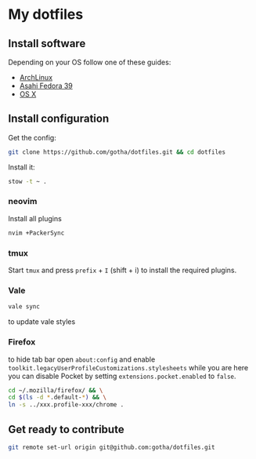 # My dotfiles

## Install software

Depending on your OS follow one of these guides:
- [ArchLinux](./README-arch.md)
- [Asahi Fedora 39](./README-asahi.md)
- [OS X](./README-osx.md)


## Install configuration

Get the config:

```sh
git clone https://github.com/gotha/dotfiles.git && cd dotfiles
```

Install it:

```sh
stow -t ~ .
```

### neovim

Install all plugins

```sh
nvim +PackerSync
```

### tmux

Start `tmux` and press `prefix` + `I` (shift + i) to install the required plugins.

### Vale

```sh
vale sync
```

to update vale styles

### Firefox

to hide tab bar open `about:config` and enable `toolkit.legacyUserProfileCustomizations.stylesheets`
while you are here you can disable Pocket by setting `extensions.pocket.enabled` to `false`.

```sh
cd ~/.mozilla/firefox/ && \
cd $(ls -d *.default-*) && \
ln -s ../xxx.profile-xxx/chrome .
```


## Get ready to contribute

```sh
git remote set-url origin git@github.com:gotha/dotfiles.git
```

